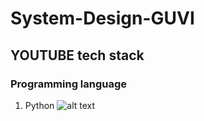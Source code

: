 # System-Design-GUVI

## YOUTUBE tech stack

### Programming language
1) Python
![alt text](https://raw.githubusercontent.com/ServiceStack/Assets/master/img/livedemos/techstacks/python-logo.png)